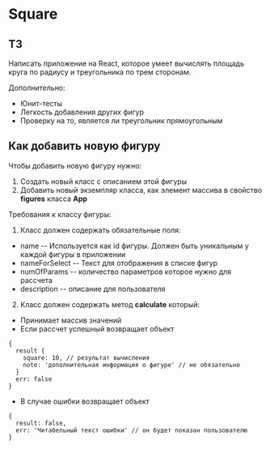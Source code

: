 # Square

## ТЗ
Написать приложение на React, которое умеет вычислять площадь круга по радиусу и треугольника по трем сторонам. 

Дополнительно:
* Юнит-тесты
* Легкость добавления других фигур
* Проверку на то, является ли треугольник прямоугольным

## Как добавить новую фигуру
Чтобы добавить новую фигуру нужно:
1. Создать новый класс с описанием этой фигуры
1. Добавить новый экземпляр класса, как элемент массива в свойство **figures** класса **App**

Требования к классу фигуры:
1. Класс должен содержать обязательные поля:
  * name -- Используется как id фигуры. Должен быть уникальным у каждой фигуры в приложении
  * nameForSelect -- Текст для отображения в списке фигур
  * numOfParams -- количество параметров которое нужно для рассчета
  * description -- описание для пользователя
2. Класс должен содержать метод **calculate** который:
  * Принимает массив значений
  * Если рассчет успешный возвращает объект
  ```
  {
    result {
      square: 10, // результат вычисления
      note: 'дополнительная информация о фигуре' // не обязательно
    }
    err: false
  }
  ```
  * В случае ошибки возвращает объект
  ```
  {
    result: false,
    err: 'Читабельный текст ошибки' // он будет показан пользователю
  }